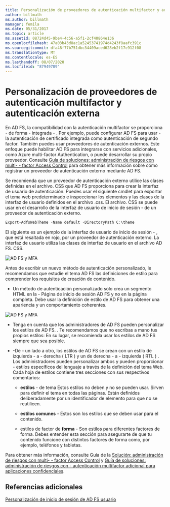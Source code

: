 ```yaml
---
title: Personalización de proveedores de autenticación multifactor y autenticación externa
author: billmath
ms.author: billmath
manager: femila
ms.date: 05/31/2017
ms.topic: article
ms.assetid: 08724d45-9be4-4c56-a5f1-2cf40864e136
ms.openlocfilehash: 47a03b43d8ac1a52453741974d4243f8aafc391c
ms.sourcegitcommit: dfa48f77b751dbc34409aced628eb2f17c912f08
ms.translationtype: MT
ms.contentlocale: es-ES
ms.lasthandoff: 08/07/2020
ms.locfileid: "87949789"
---
```

# <a name="multi-factor-authentication-and-external-authentication-providers-customization"></a>Personalización de proveedores de autenticación multifactor y autenticación externa

En AD FS, la compatibilidad con la autenticación multifactor se proporciona \- de forma \- integrada \- . Por ejemplo, puede configurar AD FS para usar \- la autenticación de certificado integrada como autenticación de segundo factor. También puedes usar proveedores de autenticación externos. Este enfoque puede habilitar AD FS para integrarse con servicios adicionales, como Azure multi-factor Authentication, o puede desarrollar su propio proveedor. Consulte [Guía de soluciones: administración de riesgos con multi- \- factor Access Control](./manage-risk-with-conditional-access-control.md) para obtener más información sobre cómo registrar un proveedor de autenticación externo mediante AD FS.

Se recomienda que un proveedor de autenticación externo utilice las clases definidas en el archivo. CSS que AD FS proporciona para crear la interfaz de usuario de autenticación. Puedes usar el siguiente cmdlet para exportar el tema web predeterminado e inspeccionar los elementos y las clases de la interfaz de usuario definidos en el archivo .css. El archivo. CSS se puede usar en el desarrollo de la interfaz de usuario de inicio de sesión \- de un proveedor de autenticación externo.

```powershell
Export-AdfsWebTheme -Name default -DirectoryPath C:\theme
```

El siguiente es un ejemplo de la interfaz de usuario de inicio de sesión \- , que está resaltada en rojo, por un proveedor de autenticación externo. La interfaz de usuario utiliza las clases de interfaz de usuario en el archivo AD FS. CSS.

![AD FS y MFA](media/AD-FS-user-sign-in-customization/ADFS_Blue_Custom8.png)

Antes de escribir un nuevo método de autenticación personalizado, le recomendamos que estudie el tema AD FS las definiciones de estilo para comprender los requisitos de creación de contenido.

-   Un método de autenticación personalizado solo crea un segmento HTML en la \- Página de inicio de sesión AD FS y no en la página completa. Debe usar la definición de estilo de AD FS para obtener una apariencia y un comportamiento coherentes.

![AD FS y MFA](media/AD-FS-user-sign-in-customization/ADFS_Blue_Custom9.png)

-   Tenga en cuenta que los administradores de AD FS pueden personalizar los estilos de AD FS. . Te recomendamos que no escribas a mano tus propios estilos: En su lugar, se recomienda usar los estilos de AD FS siempre que sea posible.

-   \-De \- un lado a otro, los estilos de AD FS se crean con un estilo de izquierda \- a \- derecha \( LTR \) y un de derecha \- a \- izquierda \( RTL \) . Los administradores pueden personalizar ambos y pueden proporcionar \- estilos específicos del lenguaje a través de la definición del tema Web. Cada hoja de estilos contiene tres secciones con sus respectivos comentarios:

    -   **estilos** \- de tema Estos estilos no deben y no se pueden usar. Sirven para definir el tema en todas las páginas. Están definidos deliberadamente por un identificador de elemento para que no se reutilicen.

    -   **estilos comunes** \- Estos son los estilos que se deben usar para el contenido.

    -   estilos de factor de **forma** \- Son estilos para diferentes factores de forma. Debes entender esta sección para asegurarte de que tu contenido funcione con distintos factores de forma como, por ejemplo, teléfonos y tabletas.

Para obtener más información, consulte Guía de la [Solución: administración de riesgos con multi- \- factor Access Control](./manage-risk-with-conditional-access-control.md) y [Guía de soluciones: administración de riesgos con \- autenticación multifactor adicional para aplicaciones confidenciales](https://tnstage.redmond.corp.microsoft.com/library/dn280949.aspx).

## <a name="additional-references"></a>Referencias adicionales
[Personalización de inicio de sesión de AD FS usuario](AD-FS-user-sign-in-customization.md)
